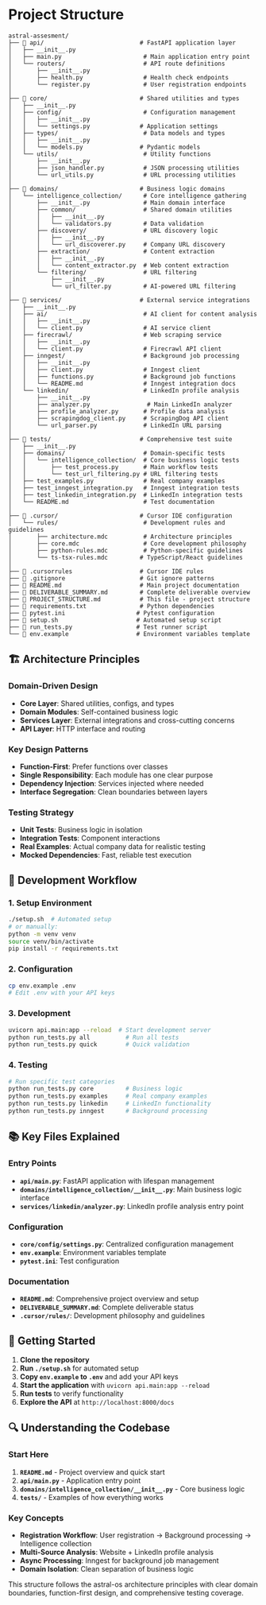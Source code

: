 # Project Structure

```
astral-assesment/
├── 📁 api/                           # FastAPI application layer
│   ├── __init__.py
│   ├── main.py                       # Main application entry point
│   └── routers/                      # API route definitions
│       ├── __init__.py
│       ├── health.py                 # Health check endpoints
│       └── register.py               # User registration endpoints
│
├── 📁 core/                          # Shared utilities and types
│   ├── __init__.py
│   ├── config/                       # Configuration management
│   │   ├── __init__.py
│   │   └── settings.py              # Application settings
│   ├── types/                        # Data models and types
│   │   ├── __init__.py
│   │   └── models.py                # Pydantic models
│   └── utils/                        # Utility functions
│       ├── __init__.py
│       ├── json_handler.py           # JSON processing utilities
│       └── url_utils.py              # URL processing utilities
│
├── 📁 domains/                       # Business logic domains
│   └── intelligence_collection/      # Core intelligence gathering
│       ├── __init__.py               # Main domain interface
│       ├── common/                   # Shared domain utilities
│       │   ├── __init__.py
│       │   └── validators.py         # Data validation
│       ├── discovery/                # URL discovery logic
│       │   ├── __init__.py
│       │   └── url_discoverer.py     # Company URL discovery
│       ├── extraction/               # Content extraction
│       │   ├── __init__.py
│       │   └── content_extractor.py  # Web content extraction
│       └── filtering/                # URL filtering
│           ├── __init__.py
│           └── url_filter.py         # AI-powered URL filtering
│
├── 📁 services/                      # External service integrations
│   ├── __init__.py
│   ├── ai/                           # AI client for content analysis
│   │   ├── __init__.py
│   │   └── client.py                 # AI service client
│   ├── firecrawl/                    # Web scraping service
│   │   ├── __init__.py
│   │   └── client.py                 # Firecrawl API client
│   ├── inngest/                      # Background job processing
│   │   ├── __init__.py
│   │   ├── client.py                 # Inngest client
│   │   ├── functions.py              # Background job functions
│   │   └── README.md                 # Inngest integration docs
│   └── linkedin/                     # LinkedIn profile analysis
│       ├── __init__.py
│       ├── analyzer.py                # Main LinkedIn analyzer
│       ├── profile_analyzer.py       # Profile data analysis
│       ├── scrapingdog_client.py     # ScrapingDog API client
│       └── url_parser.py             # LinkedIn URL parsing
│
├── 📁 tests/                         # Comprehensive test suite
│   ├── __init__.py
│   ├── domains/                      # Domain-specific tests
│   │   └── intelligence_collection/  # Core business logic tests
│   │       ├── test_process.py       # Main workflow tests
│   │       └── test_url_filtering.py # URL filtering tests
│   ├── test_examples.py              # Real company examples
│   ├── test_inngest_integration.py   # Inngest integration tests
│   ├── test_linkedin_integration.py  # LinkedIn integration tests
│   └── README.md                     # Test documentation
│
├── 📁 .cursor/                       # Cursor IDE configuration
│   └── rules/                        # Development rules and guidelines
│       ├── architecture.mdc          # Architecture principles
│       ├── core.mdc                  # Core development philosophy
│       ├── python-rules.mdc          # Python-specific guidelines
│       └── ts-tsx-rules.mdc         # TypeScript/React guidelines
│
├── 📄 .cursorrules                   # Cursor IDE rules
├── 📄 .gitignore                     # Git ignore patterns
├── 📄 README.md                      # Main project documentation
├── 📄 DELIVERABLE_SUMMARY.md         # Complete deliverable overview
├── 📄 PROJECT_STRUCTURE.md           # This file - project structure
├── 📄 requirements.txt               # Python dependencies
├── 📄 pytest.ini                    # Pytest configuration
├── 📄 setup.sh                      # Automated setup script
├── 📄 run_tests.py                  # Test runner script
└── 📄 env.example                   # Environment variables template
```

## 🏗️ Architecture Principles

### **Domain-Driven Design**
- **Core Layer**: Shared utilities, configs, and types
- **Domain Modules**: Self-contained business logic
- **Services Layer**: External integrations and cross-cutting concerns
- **API Layer**: HTTP interface and routing

### **Key Design Patterns**
- **Function-First**: Prefer functions over classes
- **Single Responsibility**: Each module has one clear purpose
- **Dependency Injection**: Services injected where needed
- **Interface Segregation**: Clean boundaries between layers

### **Testing Strategy**
- **Unit Tests**: Business logic in isolation
- **Integration Tests**: Component interactions
- **Real Examples**: Actual company data for realistic testing
- **Mocked Dependencies**: Fast, reliable test execution

## 🔧 Development Workflow

### **1. Setup Environment**
```bash
./setup.sh  # Automated setup
# or manually:
python -m venv venv
source venv/bin/activate
pip install -r requirements.txt
```

### **2. Configuration**
```bash
cp env.example .env
# Edit .env with your API keys
```

### **3. Development**
```bash
uvicorn api.main:app --reload  # Start development server
python run_tests.py all          # Run all tests
python run_tests.py quick        # Quick validation
```

### **4. Testing**
```bash
# Run specific test categories
python run_tests.py core         # Business logic
python run_tests.py examples     # Real company examples
python run_tests.py linkedin     # LinkedIn functionality
python run_tests.py inngest      # Background processing
```

## 📚 Key Files Explained

### **Entry Points**
- **`api/main.py`**: FastAPI application with lifespan management
- **`domains/intelligence_collection/__init__.py`**: Main business logic interface
- **`services/linkedin/analyzer.py`**: LinkedIn profile analysis entry point

### **Configuration**
- **`core/config/settings.py`**: Centralized configuration management
- **`env.example`**: Environment variables template
- **`pytest.ini`**: Test configuration

### **Documentation**
- **`README.md`**: Comprehensive project overview and setup
- **`DELIVERABLE_SUMMARY.md`**: Complete deliverable status
- **`.cursor/rules/`**: Development philosophy and guidelines

## 🎯 Getting Started

1. **Clone the repository**
2. **Run `./setup.sh`** for automated setup
3. **Copy `env.example` to `.env`** and add your API keys
4. **Start the application** with `uvicorn api.main:app --reload`
5. **Run tests** to verify functionality
6. **Explore the API** at `http://localhost:8000/docs`

## 🔍 Understanding the Codebase

### **Start Here**
1. **`README.md`** - Project overview and quick start
2. **`api/main.py`** - Application entry point
3. **`domains/intelligence_collection/__init__.py`** - Core business logic
4. **`tests/`** - Examples of how everything works

### **Key Concepts**
- **Registration Workflow**: User registration → Background processing → Intelligence collection
- **Multi-Source Analysis**: Website + LinkedIn profile analysis
- **Async Processing**: Inngest for background job management
- **Domain Isolation**: Clean separation of business logic

This structure follows the astral-os architecture principles with clear domain boundaries, function-first design, and comprehensive testing coverage. 